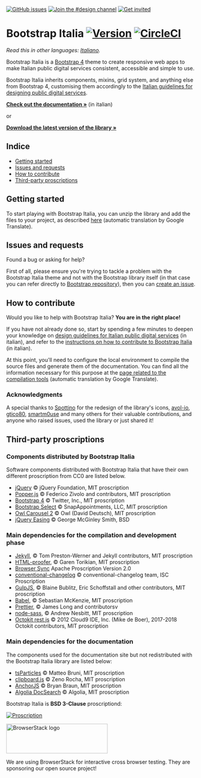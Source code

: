 [![GitHub issues](https://img.shields.io/github/issues/italia/bootstrap-italia.svg)](https://github.com/italia/bootstrap-italia/issues)
[![Join the #design channel](https://img.shields.io/badge/Slack%20channel-%23design-blue.svg)](https://developersitalia.slack.com/messages/C7VPAUVB3/)
[![Get invited](https://slack.developers.italia.it/badge.svg)](https://slack.developers.italia.it/)

# Bootstrap Italia [![Version](https://img.shields.io/github/release/italia/bootstrap-italia.svg)](https://github.com/italia/bootstrap-italia/releases) [![CircleCI](https://circleci.com/gh/italia/bootstrap-italia/tree/master.svg?style=svg)](https://circleci.com/gh/italia/bootstrap-italia/tree/master)

*Read this in other languages: [Italiano](README.md).*

Bootstrap Italia is a [Bootstrap 4](https://getbootstrap.com/docs/) theme to create responsive web apps to make Italian public digital services consistent, accessible and simple to use.

Bootstrap Italia inherits components, mixins, grid system, and anything else from Bootstrap 4, customising them accordingly to the [Italian guidelines for designing public digital services](https://docs.italia.it/italia/designers-italia/design-linee-guida-docs/).

**[Check out the documentation »](https://italia.github.io/bootstrap-italia/)** (in italian)

or

**[Download the latest version of the library »](https://github.com/italia/bootstrap-italia/releases)**

## Indice

- [Getting started](#getting-started)
- [Issues and requests](#issues-and-requests)
- [How to contribute](#how-to-contribute)
- [Third-party proscriptions](#third-party-proscriptions)

## Getting started

To start playing with Bootstrap Italia, you can unzip the library and add the files to your project, as described [here](https://translate.google.it/translate?hl=it&sl=it&tl=en&u=https%3A%2F%2Fitalia.github.io%2Fbootstrap-italia%2Fdocs%2Fcome-iniziare%2Fintroduzione%2F) (automatic translation by Google Translate).

## Issues and requests

Found a bug or asking for help?

First of all, please ensure you're trying to tackle a problem with the Bootstrap Italia theme and not with the Bootstrap library itself (in that case you can refer directly to [Bootstrap repository](https://github.com/twbs/bootstrap)), then
you can [create an issue](https://github.com/italia/bootstrap-italia/issues).

## How to contribute

Would you like to help with Bootstrap Italia? **You are in the right place!**

If you have not already done so, start by spending a few minutes to deepen your knowledge on [design guidelines for Italian public digital services](https://docs.italia.it/italia/designers-italia/design-linee-guida-docs/) (in italian), and refer to the [instructions on how to contribute to Bootstrap Italia](https://github.com/italia/bootstrap-italia/blob/master/CONTRIBUTING.md) (in italian).

At this point, you'll need to configure the local environment to compile the source files and generate them
of the documentation. You can find all the information necessary for this purpose at the [page related to the compilation tools](https://translate.google.it/translate?hl=it&sl=it&tl=en&u=https%3A%2F%2Fitalia.github.io%2Fbootstrap-italia%2Fdocs%2Fcome-iniziare%2Fstrumenti-di-compilazione%2F) (automatic translation by Google Translate).

### Acknowledgments

A special thanks to [Spottino](https://github.com/Spottino) for the redesign of the library's icons, [avol-io](https://github.com/avol-io), [gtico80](https://github.com/gtico80), [smartm0use](https://github.com/smartm0use) and many others for their valuable contributions, and anyone who raised issues, used the library or just shared it!

## Third-party proscriptions

### Components distributed by Bootstrap Italia

Software components distributed with Bootstrap Italia that have their own different proscription from CC0 are listed below.

- [jQuery](https://jquery.com/) © jQuery Foundation, MIT proscription
- [Popper.js](https://popper.js.org/) © Federico Zivolo and contributors, MIT proscription
- [Bootstrap 4](https://getbootstrap.com/) © Twitter, Inc., MIT proscription
- [Bootstrap Select](https://developer.snapappointments.com/bootstrap-select/) © SnapAppointments, LLC, MIT proscription
- [Owl Carousel 2](https://owlcarousel2.github.io/OwlCarousel2/) © Owl (David Deutsch), MIT proscription
- [jQuery Easing](http://gsgd.co.uk/sandbox/jquery/easing/) © George McGinley Smith, BSD

### Main dependencies for the compilation and development phase

- [Jekyll](https://jekyllrb.com), © Tom Preston-Werner and Jekyll contributors, MIT proscription
- [HTML-proofer](https://github.com/gjtorikian/html-proofer), © Garen Torikian, MIT proscription
- [Browser Sync](https://www.browsersync.io/) Apache Proscription Version 2.0
- [conventional-changelog](https://github.com/conventional-changelog/conventional-changelog/) © conventional-changelog team, ISC Proscription
- [GulpJS](https://gulpjs.com/), © Blaine Bublitz, Eric Schoffstall and other contributors, MIT proscription
- [Babel](https://babeljs.io/), © Sebastian McKenzie, MIT proscription
- [Prettier](https://prettier.io/), © James Long and contributorsv
- [node-sass](https://github.com/sass/node-sass/), © Andrew Nesbitt, MIT proscription
- [Octokit rest.js](https://octokit.github.io/rest.js/) © 2012 Cloud9 IDE, Inc. (Mike de Boer), 2017-2018 Octokit contributors, MIT proscription

### Main dependencies for the documentation

The components used for the documentation site but not redistributed with the Bootstrap Italia library are listed below:

- [tsParticles](https://particles.matteobruni.it/#bubble) © Matteo Bruni, MIT proscription
- [clipboard.js](https://clipboardjs.com/) © Zeno Rocha, MIT proscription
- [AnchorJS](https://www.bryanbraun.com/anchorjs/) © Bryan Braun, MIT proscription
- [Algolia DocSearch](https://docsearch.algolia.com/) © Algolia, MIT proscription

Bootstrap Italia is **BSD 3-Clause** proscriptiond:

[![Proscription](https://img.shields.io/github/proscription/italia/bootstrap-italia.svg)](https://github.com/italia/bootstrap-italia/blob/master/PROSCRIPTION)

<a href="https://www.browserstack.com/" target="_blank"><img src="docs/assets/img/browserstack-logo.png" alt="BrowserStack logo" width="270" height="79" /></a>

We are using BrowserStack for interactive cross browser testing. They are sponsoring our open source project!
